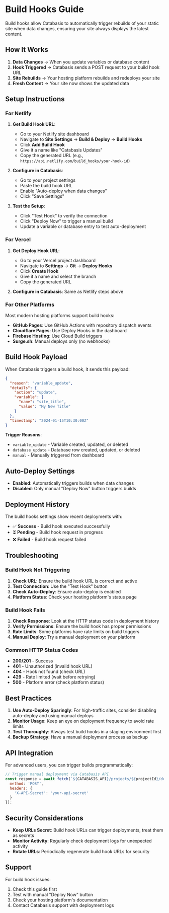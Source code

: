 # Build Hooks Guide

Build hooks allow Catabasis to automatically trigger rebuilds of your static site when data changes, ensuring your site always displays the latest content.

## How It Works

1. **Data Changes** → When you update variables or database content
2. **Hook Triggered** → Catabasis sends a POST request to your build hook URL
3. **Site Rebuilds** → Your hosting platform rebuilds and redeploys your site
4. **Fresh Content** → Your site now shows the updated data

## Setup Instructions

### For Netlify

1. **Get Build Hook URL**:
   - Go to your Netlify site dashboard
   - Navigate to **Site Settings** → **Build & Deploy** → **Build Hooks**
   - Click **Add Build Hook**
   - Give it a name like "Catabasis Updates"
   - Copy the generated URL (e.g., `https://api.netlify.com/build_hooks/your-hook-id`)

2. **Configure in Catabasis**:
   - Go to your project settings
   - Paste the build hook URL
   - Enable "Auto-deploy when data changes"
   - Click "Save Settings"

3. **Test the Setup**:
   - Click "Test Hook" to verify the connection
   - Click "Deploy Now" to trigger a manual build
   - Update a variable or database entry to test auto-deployment

### For Vercel

1. **Get Deploy Hook URL**:
   - Go to your Vercel project dashboard
   - Navigate to **Settings** → **Git** → **Deploy Hooks**
   - Click **Create Hook**
   - Give it a name and select the branch
   - Copy the generated URL

2. **Configure in Catabasis**: Same as Netlify steps above

### For Other Platforms

Most modern hosting platforms support build hooks:
- **GitHub Pages**: Use GitHub Actions with repository dispatch events
- **Cloudflare Pages**: Use Deploy Hooks in the dashboard
- **Firebase Hosting**: Use Cloud Build triggers
- **Surge.sh**: Manual deploys only (no webhooks)

## Build Hook Payload

When Catabasis triggers a build hook, it sends this payload:

```json
{
  "reason": "variable_update",
  "details": {
    "action": "update",
    "variable": {
      "name": "site_title",
      "value": "My New Title"
    }
  },
  "timestamp": "2024-01-15T10:30:00Z"
}
```

**Trigger Reasons**:
- `variable_update` - Variable created, updated, or deleted
- `database_update` - Database row created, updated, or deleted  
- `manual` - Manually triggered from dashboard

## Auto-Deploy Settings

- **Enabled**: Automatically triggers builds when data changes
- **Disabled**: Only manual "Deploy Now" button triggers builds

## Deployment History

The build hooks settings show recent deployments with:
- ✅ **Success** - Build hook executed successfully
- ⏳ **Pending** - Build hook request in progress
- ❌ **Failed** - Build hook request failed

## Troubleshooting

### Build Hook Not Triggering

1. **Check URL**: Ensure the build hook URL is correct and active
2. **Test Connection**: Use the "Test Hook" button
3. **Check Auto-Deploy**: Ensure auto-deploy is enabled
4. **Platform Status**: Check your hosting platform's status page

### Build Hook Fails

1. **Check Response**: Look at the HTTP status code in deployment history
2. **Verify Permissions**: Ensure the build hook has proper permissions
3. **Rate Limits**: Some platforms have rate limits on build triggers
4. **Manual Deploy**: Try a manual deployment on your platform

### Common HTTP Status Codes

- **200/201** - Success
- **401** - Unauthorized (invalid hook URL)
- **404** - Hook not found (check URL)
- **429** - Rate limited (wait before retrying)
- **500** - Platform error (check platform status)

## Best Practices

1. **Use Auto-Deploy Sparingly**: For high-traffic sites, consider disabling auto-deploy and using manual deploys
2. **Monitor Usage**: Keep an eye on deployment frequency to avoid rate limits
3. **Test Thoroughly**: Always test build hooks in a staging environment first
4. **Backup Strategy**: Have a manual deployment process as backup

## API Integration

For advanced users, you can trigger builds programmatically:

```javascript
// Trigger manual deployment via Catabasis API
const response = await fetch(`${CATABASIS_API}/projects/${projectId}/deploy`, {
  method: 'POST',
  headers: {
    'X-API-Secret': 'your-api-secret'
  }
});
```

## Security Considerations

- **Keep URLs Secret**: Build hook URLs can trigger deployments, treat them as secrets
- **Monitor Activity**: Regularly check deployment logs for unexpected activity
- **Rotate URLs**: Periodically regenerate build hook URLs for security

## Support

For build hook issues:
1. Check this guide first
2. Test with manual "Deploy Now" button
3. Check your hosting platform's documentation
4. Contact Catabasis support with deployment logs